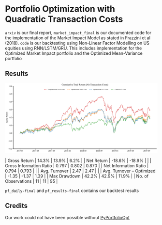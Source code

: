 # Portfolio Optimization with Quadratic Transaction Costs

`arxiv` is our final report, `market_impact_final` is our documented code for the implementation of the Market Impact Model as stated in Frazzini et al (2018).  `code` is our backtesting using Non-Linear Factor Modelling on US equities using RNN/LSTM/GRU. This includes implementation for the Optimized Market Impact portfolio and the Optimized Mean-Variance portfolio

## Results
![Results](https://github.com/mingboi95/portfolio_optimization/blob/main/Backtest-daily-no-trading-costs.png?raw=true)

| Gross Return |  14.3% |  13.9% | 6.2% |
| Net Return | \-18.6% | \-18.9% |  |
| Gross Information Ratio | 0.797 | 0.802 | 0.870 |
| Net Information Ratio | 0.794 | 0.793 |  |
| Avg. Turnover | 2.47 | 2.47 |  |
| Avg. Turnover – Optimized | \-1.35 | \-1.37 | 1.39 |
| Max Drawdown | 42.2% | 42.9% | 11.9% |
| No. of Observations | 11 | 11 | 95 |

`pf_daily-final` and `pf_results-final` contains our backtest results

## Credits
Our work could not have been possible without [PyPortfolioOpt](https://github.com/robertmartin8/PyPortfolioOpt)
